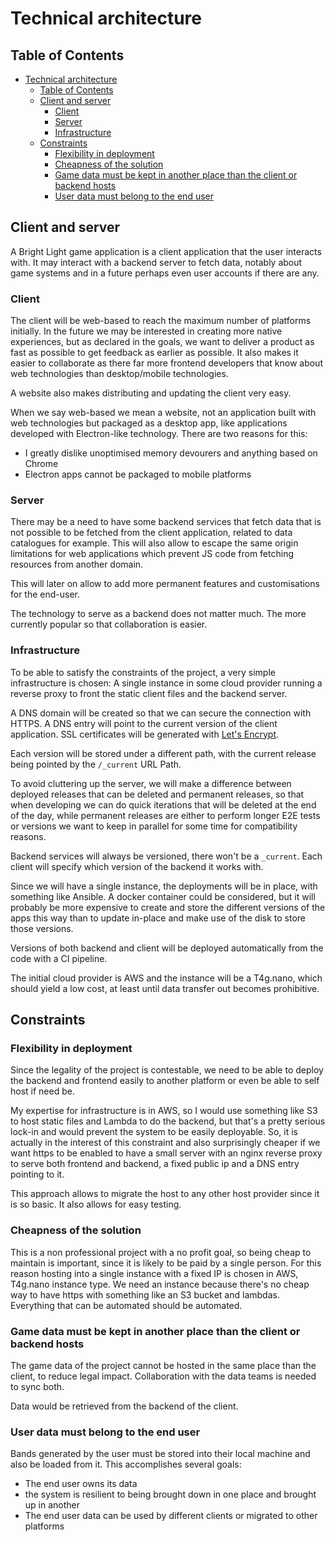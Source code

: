 # Technical architecture

## Table of Contents
- [Technical architecture](#technical-architecture)
  - [Table of Contents](#table-of-contents)
  - [Client and server](#client-and-server)
    - [Client](#client)
    - [Server](#server)
    - [Infrastructure](#infrastructure)
  - [Constraints](#constraints)
    - [Flexibility in deployment](#flexibility-in-deployment)
    - [Cheapness of the solution](#cheapness-of-the-solution)
    - [Game data must be kept in another place than the client or backend hosts](#game-data-must-be-kept-in-another-place-than-the-client-or-backend-hosts)
    - [User data must belong to the end user](#user-data-must-belong-to-the-end-user)

## Client and server

A Bright Light game application is a client application that the user interacts with. It may interact with a backend 
server to fetch data, notably about game systems and in a future perhaps even user accounts if there are any.

### Client

The client will be web-based to reach the maximum number of platforms initially. In the future we may be interested in
creating more native experiences, but as declared in the goals, we want to deliver a product as fast as possible to get
feedback as earlier as possible. It also makes it easier to collaborate as there far more frontend developers that know
about web technologies than desktop/mobile technologies.

A website also makes distributing and updating the client very easy.

When we say web-based we mean a website, not an application built with web technologies but packaged as a desktop app,
like applications developed with Electron-like technology. There are two reasons for this:
- I greatly dislike unoptimised memory devourers and anything based on Chrome
- Electron apps cannot be packaged to mobile platforms

### Server

There may be a need to have some backend services that fetch data that is not possible to be fetched from the client
application, related to data catalogues for example. This will also allow to escape the same origin limitations for
web applications which prevent JS code from fetching resources from another domain.

This will later on allow to add more permanent features and customisations for the end-user.

The technology to serve as a backend does not matter much. The more currently popular so that collaboration is easier.

### Infrastructure

To be able to satisfy the constraints of the project, a very simple infrastructure is chosen:
A single instance in some cloud provider running a reverse proxy to front the static client files and the backend 
server.

A DNS domain will be created so that we can secure the connection with HTTPS. A DNS entry will point to the current
version of the client application. SSL certificates will be generated with [Let's Encrypt](https://letsencrypt.org).

Each version will be stored under a different path, with the current release being pointed by the `/_current` URL Path.

To avoid cluttering up the server, we will make a difference between deployed releases that can be deleted and permanent
releases, so that when developing we can do quick iterations that will be deleted at the end of the day, while permanent
releases are either to perform longer E2E tests or versions we want to keep in parallel for some time for compatibility
reasons.

Backend services will always be versioned, there won't be a `_current`. Each client will specify which version of the
backend it works with.

Since we will have a single instance, the deployments will be in place, with something like Ansible. A docker
container could be considered, but it will probably be more expensive to create and store the different versions of the
apps this way than to update in-place and make use of the disk to store those versions.

Versions of both backend and client will be deployed automatically from the code with a CI pipeline.

The initial cloud provider is AWS and the instance will be a T4g.nano, which should yield a low cost, at least until 
data transfer out becomes prohibitive.

## Constraints

### Flexibility in deployment

Since the legality of the project is contestable, we need to be able to deploy the backend and frontend easily to 
another platform or even be able to self host if need be.

My expertise for infrastructure is in AWS, so I would use something like S3 to host static files and Lambda to do the 
backend, but that's a pretty serious lock-in and would prevent the system to be easily deployable. So, it is actually
in the interest of this constraint and also surprisingly cheaper if we want https to be enabled to have a small server
with an nginx reverse proxy to serve both frontend and backend, a fixed public ip and a DNS entry pointing to it.

This approach allows to migrate the host to any other host provider since it is so basic. It also allows for easy 
testing.

### Cheapness of the solution

This is a non professional project with a no profit goal, so being cheap to maintain is important, since it is likely
to be paid by a single person.
For this reason hosting into a single instance with a fixed IP is chosen in AWS, T4g.nano instance type. We need an 
instance because there's no cheap way to have https with something like an S3 bucket and lambdas.
Everything that can be automated should be automated.

### Game data must be kept in another place than the client or backend hosts

The game data of the project cannot be hosted in the same place than the client, to reduce legal impact. Collaboration 
with the data teams is needed to sync both.

Data would be retrieved from the backend of the client.

### User data must belong to the end user

Bands generated by the user must be stored into their local machine and also be loaded from it. This accomplishes 
several goals:

- The end user owns its data
- the system is resilient to being brought down in one place and brought up in another
- The end user data can be used by different clients or migrated to other platforms